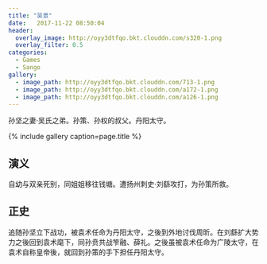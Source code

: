 ```yaml
---
title: "吴景"
date:   2017-11-22 08:50:04
header:
  overlay_image: http://oyy3dtfqo.bkt.clouddn.com/s320-1.png
  overlay_filter: 0.5
categories:
  - Games
  - Sango
gallery:
  - image_path: http://oyy3dtfqo.bkt.clouddn.com/713-1.png
  - image_path: http://oyy3dtfqo.bkt.clouddn.com/a172-1.png
  - image_path: http://oyy3dtfqo.bkt.clouddn.com/a126-1.png
---
```


孙坚之妻·吴氏之弟。孙策、孙权的叔父。丹阳太守。

{% include gallery caption=page.title %}

## 演义

自幼与双亲死别，同姐姐移往钱塘。遭扬州刺史·刘繇攻打，为孙策所救。

## 正史

追随孙坚立下战功，被袁术任命为丹阳太守，之後到外地讨伐周昕。在刘繇扩大势力之後回到袁术麾下，同孙贲共战笮融、薛礼。之後虽被袁术任命为广陵太守，在袁术自称皇帝後，就回到孙策的手下担任丹阳太守。